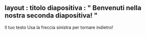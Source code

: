 layout : titolo diapositiva
 : " Benvenuti nella nostra seconda diapositiva! "
---
Il tuo testo 
Usa la freccia sinistra per tornare indietro!
